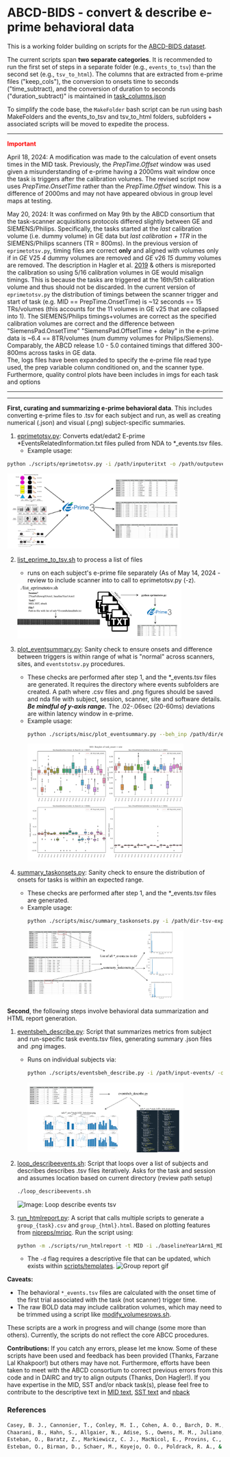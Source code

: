 # ABCD-BIDS - convert & describe e-prime behavioral data

This is a working folder building on scripts for the [ABCD-BIDS dataset](https://collection3165.readthedocs.io/en/stable/).

The current scripts span **two separate categories**. It is recommended to run the first set of steps in a separate folder (e.g., `events_to_tsv`) 
than the second set (e.g., `tsv_to_html`).
The columns that are extracted from e-prime files ("keep_cols"), the conversion to onsets time to seconds ("time_subtract), and
the conversion of duration to seconds ("duration_subtract)" is maintained in [task_columns.json](./scripts/task_columns.json)

To simplify the code base, the `MakeFolder` bash script can be run using bash MakeFolders and the events_to_tsv and tsv_to_html
folders, subfolders + associated scripts will be moved to expedite the process.

---
<span style="color:red">**Important**</span>

April 18, 2024: A modification was made to the calculation of event onsets times in the MID task. Previously, 
the *PrepTime.Offset* window was used given a misunderstanding of e-prime having a 2000ms wait window once the task is triggers 
after the calibration volumes. The revised script now uses *PrepTime.OnsetTime* rather than the *PrepTime.Offset* window. 
This is a difference of 2000ms and may not have appeared obvious in group level maps at testing.

May 20, 2024: It was confirmed on May 9th by the ABCD consortium that the task-scanner acquisitions protocols differed slightly between
GE and SIEMENS/Philips. Specifically, the tasks started at the _last_ calibration volume (i.e. dummy volume) in GE data 
but _last calibration + 1TR_ in the SIEMENS/Philips scanners (TR = 800ms). In the previous version of `eprimetotsv.py`, timing files are 
correct **only** and aligned with volumes only if in *GE* V25 *4* dummy volumes are removed and *GE* v26 *15* dummy volumes are removed. The
description in Hagler et al. [2019](www.doi.org/10.1016/j.neuroimage.2019.116091) & others is misreported the calibration so using 5/16 calibration volumes in GE would misalign timings. 
This is because the tasks are triggered at the 16th/5th calibration volume and thus should not be discarded. 
In the current version of `eprimetotsv.py` the distribution of timings between the scanner trigger and start of task (e.g. MID == PrepTime.OnsetTime)
is ~12 seconds == 15 TRs/volumes (this accounts for the 11 volumes in GE v25 that are collapsed into 1).
The SIEMENS/Philips timings+volumes are correct as the specified calibration volumes are correct and the difference between "SiemensPad.OnsetTime" 
"SiemensPad.OffsetTime + delay" in the e-prime data is ~6.4 == 8TR/volumes (num dummy volumes for Philips/Siemens). Comparably, the ABCD release 1.0 - 5.0 contained timings that differed 300-800ms across tasks in GE data.  
The, logs files have been expanded to specify the e-prime file read type used, the prep variable column conditioned on, and the scanner type. Furthermore, quality control plots have been includes in imgs for each task and options

-----
-----

**First, curating and summarizing e-prime behavioral data**. This includes converting e-prime files to .tsv for each subject and run, 
as well as creating numerical (.json) and visual (.png) subject-specific summaries.

1. [eprimetotsv.py](./scripts/eprimetotsv.py): Converts edat/edat2 E-prime *EventsRelatedInformation.txt files pulled from NDA to *_events.tsv files. 
   - Example usage:
  ```bash
  python ./scripts/eprimetotsv.py -i /path/inputeritxt -o /path/outputeventstsv -s NDA123XCC -e baselineYear1Arm1 -r 01 -t MID -z GE
   ```
  <img src="./imgs/eprime-to-tsv.jpg" alt="Image: E-prime to tsv" width="80%">

2. [list_eprime_to_tsv.sh](./scripts/misc/list_eprimetotsv.sh) to process a list of files
   - runs on each subject's e-prime file separately (As of May 14, 2024 - review to include scanner into to call to eprimetotsv.py (-z).
   <img src="./imgs/loop_eprime-to-tsv.jpg" alt="Image: Loop E-prime to tsv" width="80%">

3. [plot_eventsummary.py](./scripts/misc/plot_eventsummary.py): Sanity check to ensure onsets and difference between triggers is within range of what is "normal" across scanners, sites, and `eventstotsv.py` procedures.
   - These checks are performed after step 1, and the *_events.tsv files are generated. It requires the directory where events subfolders are created. A path where .csv files and .png figures should be saved and nda file with subject, session, scanner, site and software details. **_Be mindful of y-axis range._** The .02-.06sec (20-60ms) deviations are within latency window in e-prime.
   - Example usage:
     ```bash
     python ./scripts/misc/plot_eventsummary.py --beh_inp /path/dir/events-tsv-export --summ_out /path/summary_out --fig_out /path/figure_out --nda_file
     ```
     <img src="./imgs/plt_task-SST_axis-task_onsetbysite.png" alt="Example task onset by sites for SST" width="80%">

4. [summary_taskonsets.py](./scripts/misc/summary_taskonsets.py): Sanity check to ensure the distribution of onsets for tasks is within an expected range.
   - These checks are performed after step 1, and the *_events.tsv files are generated.
   - Example usage:
     ```bash
     python ./scripts/misc/summary_taskonsets.py -i /path/dir-tsv-export -o /path/summary -t MID
     ```
     <img src="./imgs/summary_distributiononsets.jpg" alt="Image: Summary Dist of Task Onset" width="80%">

**Second**, the following steps involve behavioral data summarization and HTML report generation.

1. [eventsbeh_describe.py](./scripts/eventsbeh_describe.py): Script that summarizes metrics from subject and run-specific task events.tsv files, generating summary .json files and .png images.
   - Runs on individual subjects via:
     ```bash
     python ./scripts/eventsbeh_describe.py -i /path/input-events/ -o /path/output-jsonpngs -s NDA123XCC -e baselineYear1Arm1 -t MID
     ```
     <img src="./imgs/eventstsv_describe.jpg" alt="Image: Describe events tsv" width="80%">


2. [loop_describeevents.sh](./scripts/misc/loop_describeevents.sh): Script that loops over a list of subjects and describes
describes .tsv files iteratively. Asks for the task and session and assumes location based on current directory (review path setup)
    ```bash
    ./loop_describeevents.sh 
   ```
   <img src="./imgs/loop_eventstsv_describe.jpg" alt="Image: Loop describe events tsv" width="80%">

4. [run_htmlreport.py](./scripts/run_htmlreport.py): A script that calls multiple scripts to generate a `group_{task}.csv` and `group_{html}.html`.
   Based on plotting features from [nipreps/mriqc](https://github.com/nipreps/mriqc/). Run the script using:
     ```bash
     python -m ./scripts/run_htmlreport -t MID -i ./baselineYear1Arm1_MID/ -d ./scripts/templates/describe_report_MID.txt -o out_html/
     ```
   - The `-d` flag requires a descriptive file that can be updated, which exists within [scripts/templates](./scripts/templates/).
   ![Group report gif](./imgs/reactive_plot.gif)

**Caveats:**
- The behavioral `*_events.tsv` files are calculated with the onset time of the first trial associated with the task (not scanner) trigger time.
- The raw BOLD data may include calibration volumes, which may need to be trimmed using a script like [modify_volumesrows.sh](./scripts/misc/modify_volumesrows.sh).

These scripts are a work in progress and will change (some more than others). Currently, the scripts do not reflect the core ABCC procedures.


**Contributions:**
If you catch any errors, please let me know. Some of these scripts have been used and feedback has been provided (Thanks, Farzane Lal Khakpoor!) 
but others may have not. Furthermore, efforts have been taken to meet with the ABCD consortium to correct previous errors from this code and in DAIRC and try to align outputs (Thanks, Don Hagler!). 
If you have expertise in the MID, SST and/or nback task(s), please feel free to contribute to the descriptive text in 
[MID text](./scripts/templates/describe_report_MID.txt), [SST text](./scripts/templates/describe_report_SST.txt) and
[nback](./scripts/templates/describe_report_nback.txt)


### References

```bash
Casey, B. J., Cannonier, T., Conley, M. I., Cohen, A. O., Barch, D. M., Heitzeg, M. M., Soules, M. E., Teslovich, T., Dellarco, D. V., Garavan, H., Orr, C. A., Wager, T. D., Banich, M. T., Speer, N. K., Sutherland, M. T., Riedel, M. C., Dick, A. S., Bjork, J. M., Thomas, K. M., … ABCD Imaging Acquisition Workgroup. (2018). The Adolescent Brain Cognitive Development (ABCD) study: Imaging acquisition across 21 sites. Developmental Cognitive Neuroscience, 32, 43–54. https://doi.org/10.1016/j.dcn.2018.03.001
Chaarani, B., Hahn, S., Allgaier, N., Adise, S., Owens, M. M., Juliano, A. C., Yuan, D. K., Loso, H., Ivanciu, A., Albaugh, M. D., Dumas, J., Mackey, S., Laurent, J., Ivanova, M., Hagler, D. J., Cornejo, M. D., Hatton, S., Agrawal, A., Aguinaldo, L., … Garavan, H. P. (2021). Baseline brain function in the preadolescents of the ABCD Study. Nature Neuroscience, 1–11. https://doi.org/10.1038/s41593-021-00867-9
Esteban, O., Baratz, Z., Markiewicz, C. J., MacNicol, E., Provins, C., & Hagen, M. P. (2023). MRIQC: Advancing the automatic prediction of image quality in MRI from unseen sites [Computer software]. Zenodo. https://doi.org/10.5281/zenodo.8034748
Esteban, O., Birman, D., Schaer, M., Koyejo, O. O., Poldrack, R. A., & Gorgolewski, K. J. (2017). MRIQC: Advancing the automatic prediction of image quality in MRI from unseen sites. PLOS ONE, 12(9), e0184661. https://doi.org/10.1371/journal.pone.0184661
```
